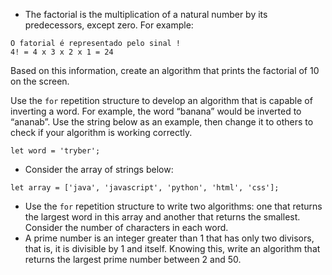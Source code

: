 - The factorial is the multiplication of a natural number by its predecessors, except zero. For example:

```
O fatorial é representado pelo sinal !
4! = 4 x 3 x 2 x 1 = 24
```

Based on this information, create an algorithm that prints the factorial of 10 on the screen.

Use the `for` repetition structure to develop an algorithm that is capable of inverting a word. For example, the word “banana” would be inverted to “ananab”. Use the string below as an example, then change it to others to check if your algorithm is working correctly.

```
let word = 'tryber';
```

- Consider the array of strings below:

```
let array = ['java', 'javascript', 'python', 'html', 'css'];
```

- Use the `for` repetition structure to write two algorithms: one that returns the largest word in this array and another that returns the smallest. Consider the number of characters in each word.
- A prime number is an integer greater than 1 that has only two divisors, that is, it is divisible by 1 and itself. Knowing this, write an algorithm that returns the largest prime number between 2 and 50.
